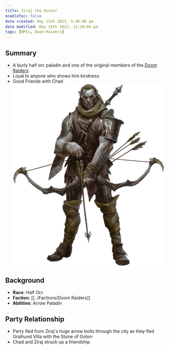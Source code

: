 ```yaml
---
title: Ziraj the Hunter
enableToc: false
date created: May 15th 2023, 5:48:00 pm
date modified: May 15th 2023, 11:28:04 pm
tags: [NPCs, Doom-Raiders]
---
```

## Summary
- A burly half orc paladin and one of the original members of the [Doom Raiders](../Factions/Doom%20Raiders.md)
- Loyal to anyone who shows him kindness
- Good Friends with Chad
![](attachments/Ziraj.png)

## Background
- **Race**: Half Orc
- **Faction**: [[../Factions/Doom Raiders]]
- **Abilities**: Arrow Paladin

## Party Relationship
- Party fled from Ziraj's huge arrow bolts through the city as they fled Gralhund Villa with the Stone of Golorr
- Chad and Ziraj struck up a friendship

